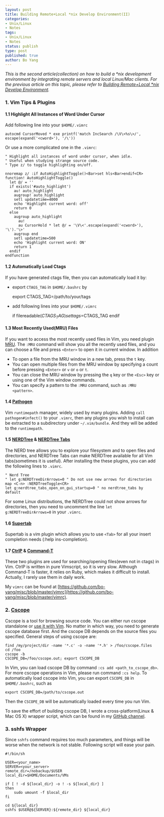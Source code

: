 ```yaml
---
layout: post
title: Building Remote+Local *nix Develop Environment(II)
categories: 
- Unix/Linux
- Notes
tags:
- Unix/Linux
- Notes
status: publish
type: post
published: true
author: Bo Yang
---
```


_This is the second article(collection) on how to build a *nix development environment by integrating remote servers and local Linux/Mac clients. For the previous article on this topic, please refer to [Building Remote+Local *nix Develop Environment](http://www.bo-yang.net/2014/10/21/remote-local-linux-develop-env/)._

### 1. Vim Tips & Plugins

#### 1.1 Highlight All Instances of Word Under Cursor

Add following line into your `$HOME/.vimrc`

    autocmd CursorMoved * exe printf('match IncSearch /\V\<%s\>/', escape(expand('<cword>'), '/\'))

Or use a more complicated one in the `.vimrc`:

    " Highlight all instances of word under cursor, when idle.
    " Useful when studying strange source code.
    " Type z/ to toggle highlighting on/off.
    
    nnoremap z/ :if AutoHighlightToggle()<Bar>set hls<Bar>endif<CR>
    function! AutoHighlightToggle()
      let @/ = ''
      if exists('#auto_highlight')
        au! auto_highlight
        augroup! auto_highlight
        setl updatetime=4000
        echo 'Highlight current word: off'
        return 0
      else
        augroup auto_highlight
          au!
          au CursorHold * let @/ = '\V\<'.escape(expand('<cword>'), '\').'\>'
        augroup end
        setl updatetime=500
        echo 'Highlight current word: ON'
        return 1
      endif
    endfunction

#### 1.2 Automatically Load Ctags

If you have generated ctags file, then you can automatically load it by:

- export `CTAGS_TAG` in `$HOME/.bashrc` by
    
    export CTAGS_TAG=/path/to/your/tags

- add following lines into your `$HOME/.vimrc`

    if filereadable($CTAGS_TAG)
	    set tags=$CTAGS_TAG
    endif

#### 1.3 Most Recently Used(MRU) Files

If you want to access the most recently used files in Vim, you need plugin [MRU](http://www.vim.org/scripts/script.php?script_id=521). The `:MRU` command will show you all the recently used files, and you can choose a file and press `<Enter>` to open it in current window. In addition

- To open a file from the MRU window in a new tab, press the `t` key. 
- You can open multiple files from the MRU window by specifying a count before pressing `<Enter>` or `v` or `o` or `t`. 
- You can close the MRU window by pressing the `q` key or the `<Esc>` key or using one of the Vim window commands. 
- You can specify a pattern to the `:MRU` command, such as `:MRU <pattern>`. 

#### 1.4 [Pathogen](https://github.com/tpope/vim-pathogen)

Vim `runtimepath` manager, widely used by many plugins. Adding `call pathogen#infect()` to your `.vimrc`, then any plugins you wish to install can be extracted to a subdirectory under `~/.vim/bundle`. And they will be added to the `runtimepath`.

#### 1.5 [NERDTree](https://github.com/scrooloose/nerdtree) & [NERDTree Tabs](https://github.com/jistr/vim-nerdtree-tabs)

The NERD tree allows you to explore your filesystem and to open files and directories, and NERDTree Tabs can make NERDTree available for all Vim tabs(sometimes it is useful). After installing the these plugins, you can add the following lines to `.vimrc`.

    " Nerd Tree
    " let g:NERDTreeDirArrows=0 " Do not use new arrows for directories
    map <C-n> :NERDTreeToggle<CR>
    let g:nerdtree_tabs_open_on_gui_startup=0 " no nerdtree_tabs by default

For some Linux distributions, the NERDTree could not show arrows for directories, then you need to uncomment the line `let g:NERDTreeDirArrows=0` in your `.vimrc`.

#### 1.6 [Supertab](https://github.com/ervandew/supertab)

Supertab is a vim plugin which allows you to use `<Tab>` for all your insert completion needs (:help ins-completion).

#### 1.7 [CtrlP](http://kien.github.io/ctrlp.vim/) & [Command-T](https://github.com/wincent/Command-T)

These two plugins are used for searching/opening files(even not in ctags) in Vim. CtrlP is written in pure Vimscript, so it is very slow. Although Command-T is faster, it relies on Ruby, which makes it difficult to install. Actually, I rarely use them in daily work.

My `vimrc` can be found at [https://github.com/bo-yang/misc/blob/master/vimrc](https://github.com/bo-yang/misc/blob/master/vimrc).

### 2. [Cscope](http://cscope.sourceforge.net/)

Cscope is a tool for browsing source code. You can either run cscope standalone or [use it with Vim](http://cscope.sourceforge.net/cscope_vim_tutorial.html). No matter in which way, you need to generate cscope database first. And the cscope DB depends on the source files you specified. General steps of using cscope are:

    find /my/project/dir -name '*.c' -o -name '*.h' > /foo/cscope.files
    cd /foo
    cscope -b
    CSCOPE_DB=/foo/cscope.out; export CSCOPE_DB

In Vim, you can load cscope DB by command `:cs add <path_to_cscope_db>`. For more cscope operations in Vim, please run command `:cs help`. To automatically load cscope into Vim, you can export `CSCOPE_DB` in `$HOME/.bashrc`, such as

    export CSCOPE_DB=/path/to/cscope.out

Then the `CSCOPE_DB` will be automatically loaded every time you run Vim.

To save the effort of building cscope DB, I wrote a cross-platform(Linux & Mac OS X) wrapper script, which can be found in my [GitHub channel](https://github.com/bo-yang/misc/blob/master/gen_cscope_ctags).

### 3. sshfs Wrapper

Since `sshfs` command requires too much parameters, and things will be worse when the network is not stable. Following script will ease your pain. 

    #!/bin/sh
    
    USER=<your_name>
    SERVER=<your_server>
    remote_dir=/nobackup/$USER
    local_dir=$HOME/Documents/VMs
    
    if [ ! -d ${local_dir} -o ! -s ${local_dir} ]
    then
    	sudo umount -f $local_dir
    fi
    
    cd ${local_dir}
    sshfs $USER@${SERVER}:${remote_dir} ${local_dir}

